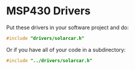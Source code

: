 # MSP430 Drivers
Put these drivers in your software project and do:

```c
#include "drivers/solarcar.h"
```

Or if you have all of your code in a subdirectory:

```c
#include "../drivers/solarcar.h"
```